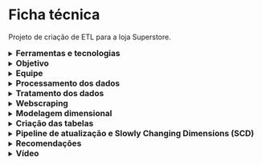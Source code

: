# Ficha técnica
Projeto de criação de ETL para a loja Superstore.

 <details>
 <summary><strong style="font-size: 16px;">Ferramentas e tecnologias</strong></summary>
     
- **Google BigQuery**: utilizado para arquivamento, tratamento e processamento dos dados;
- **SQL**: linguagem utilizada para manipulação e consulta dos dados;
- **Google Colab**: ambiente usado para execução de scripts em Python para coleta de dados externos via web scraping;
- **Python**: linguagem usada na coleta de dados via scraping e integração com fontes externas;
- **ChatGPT e Gemini**: utilizados como apoio técnico na validação de códigos;
- **Draw.io**: utilizado para desenhar o modelo dimensional e o fluxo do pipeline de dados.
   </details>

<details>
 <summary><strong style="font-size: 16px;">Objetivo</strong></summary>

Desenvolver um processo ETL (Extração, Transformação e Carga) eficiente e confiável para a base de dados da Super Store, com foco na criação de um data warehouse relacional otimizado. A proposta consiste em organizar os dados brutos e não estruturados em um modelo dimensional composto por tabelas fato e tabelas dimensão, permitindo consultas mais rápidas, redução de redundâncias e melhor desempenho no armazenamento.

O objetivo central é disponibilizar uma base analítica estruturada, capaz de fornecer informações relevantes para apoiar a tomada de decisão estratégica, reduzir a carga computacional sobre as fontes de dados originais e facilitar a criação de dashboards e relatórios gerenciais.

  </details>
<details>
 <summary><strong style="font-size: 16px;">Equipe</strong></summary>
Vanessa Santana do Amaral
 </details>
 
 <details>
 <summary><strong style="font-size: 16px;">Processamento dos dados</strong></summary>

Foi criado um projeto no Google BigQuery com o nome `etlsuperstore05`. Em seguida, a base de dados original foi carregada para o ambiente, formando a tabela bruta `superstorevendas.base_vendas`, composta por **51.290 registros**.

Essa base contém informações detalhadas sobre vendas, clientes, produtos, regiões e aspectos operacionais do processo de pedidos. Abaixo, a descrição das principais variáveis:

- **category**: Categoria principal do produto vendido.
- **sub_category**: Subcategoria do produto dentro da categoria principal.
- **city**: Cidade onde o pedido foi realizado.
- **state**: Estado correspondente à cidade do pedido.
- **country**: País de origem do pedido.
- **region**: Região geográfica do pedido.
- **market** e **market2**: Informações referentes à área de atuação de mercado.
- **customer_id**: Identificador único do cliente.
- **customer_name**: Nome do cliente.
- **segment**: Tipo de cliente (ex: consumidor, empresa, escritório doméstico).
- **product_id**: Identificador único do produto.
- **product_name**: Nome do produto vendido.
- **order_id**: Identificador único de cada pedido.
- **order_date**: Data em que o pedido foi realizado.
- **ship_date**: Data em que o pedido foi enviado.
- **ship_mode**: Modalidade de envio utilizada.
- **order_priority**: Prioridade atribuída ao pedido.
- **quantity**: Quantidade de itens vendidos.
- **sales**: Valor total da venda.
- **discount**: Desconto aplicado no pedido.
- **profit**: Lucro obtido com a venda.
- **shipping_cost**: Custo de envio do pedido.
- **weeknum**: Número da semana em que o pedido foi realizado.
- **year**: Ano da realização do pedido.
- **row_id**: Identificador único de cada linha no dataset.
- **unknown**: Coluna não especificada, de conteúdo irrelevante para o modelo.

</details>

 <details>
 <summary><strong style="font-size: 16px;">Tratamento dos dados</strong></summary>
Nesta fase inicial, foi adotada uma abordagem diagnóstica. Nenhuma modificação ou limpeza foi aplicada de imediato. O objetivo principal foi mapear a estrutura e qualidade dos dados, orientando decisões futuras durante a construção das tabelas.

#### Análises realizadas:

- **Valores nulos**: Nenhuma ocorrência identificada.
- **Valores duplicados**: Nenhuma duplicidade encontrada.
- **Dados discrepantes**:
    - **Categóricos**: Foi identificado que algumas colunas textuais necessitariam padronização futura, como remoção de espaços e conversão para letras minúsculas.
    - **Numéricos**: Todos os valores foram considerados coerentes com o contexto de negócio.
- **Exclusão de colunas irrelevantes** (planejada para a modelagem):
    - `row_id`: Campo sequencial sem valor analítico.
    - `unknown`: Coluna sem variação ou significado relevante (valor constante igual a 1).
- **Correção de tipos de dados**:
    - A conversão de `order_date` do tipo **TIMESTAMP** para **DATE** foi prevista, visto que a informação de horário estava zerada em todos os registros, sendo irrelevante para o modelo de análise temporal.
</details>

 <details>
 <summary><strong style="font-size: 16px;">Webscraping</strong></summary>
Foi realizado um experimento de web scraping utilizando Python no ambiente Google Colab, com o objetivo de explorar a coleta de dados externos relacionados a concorrentes e contexto de mercado.

Essa extração não foi integrada ao projeto principal, pois o foco da iniciativa era o desenvolvimento do pipeline ETL e a estruturação de um modelo dimensional. A atividade teve caráter exploratório e de aprendizado, contribuindo para o entendimento complementar de dados, mas sem impacto direto na base final.

</details>

 <details>
 <summary><strong style="font-size: 16px;">Modelagem dimensional</strong></summary>
Antes da criação das tabelas no BigQuery, foi desenhado o modelo dimensional do projeto. Foi escolhido o Esquema em Estrela devido à sua simplicidade e alta performance em consultas analíticas. A estrutura evita redundâncias, mas mantém os dados acessíveis e bem organizados para futuras explorações.

O objetivo era garantir clareza na estrutura, padronização das entidades e melhor desempenho nas consultas. A modelagem foi feita utilizando a ferramenta Draw.io, onde foram definidos:

1 tabela fato_vendas: Contém as métricas quantitativas como `sales`, `profit`, `discount`, `quantity` e `shipping_cost`. 

8 tabelas dimensão: dim_categoria, dim_cliente, dim_mercado, dim_order_priority, dim_produto, dim_regiao, dim_segmento, dim_ship_mode

</details>

 <details>
 <summary><strong style="font-size: 16px;">Criação das tabelas</strong></summary>

#### Criação das tabelas dimensão

Após a definição da modelagem dimensional, foram criadas as tabelas de dimensão conforme o planejado.

Ao todo, foram desenvolvidas 8 tabelas dimensão, já citadas no tópico anterior.

Durante o processo de criação, foi utilizado o comando `ROW_NUMBER()` para controle de duplicidade nas junções (`JOINs`), garantindo a integridade dos dados. Além disso, foram aplicadas chaves artificiais (UUIDs) nas situações em que não havia uma chave natural única, assegurando a existência de chaves primárias (PK) em todas as tabelas dimensão.

#### Criação da tabela fato

Na criação da tabela fato, optou-se por gerar um identificador único (`fato_id`) aleatório, que serve como chave primária (PK) da tabela.

Foram selecionadas as variáveis quantitativas que representam o panorama geral da Superstore, como `quantity`, `profit`, `discount`, entre outras métricas financeiras e operacionais.

Além disso, foram incluídas as chaves estrangeiras (FKs) que referenciam as tabelas dimensão, estabelecendo as relações por meio de operações `LEFT JOIN` para garantir que todos os registros da base principal fossem mantidos, mesmo que não houvesse correspondência em alguma dimensão.

#### Validação das tabelas geradas

Após a criação das tabelas, foram realizadas consultas para garantir que as tabelas estavam corretamente integradas e que a estrutura final entregava informações consistentes e corretas.

- **Contagem de registros:**
    - `base_vendas_limpa`: 51.290 registros
    - `fato_vendas`: 51.290 registros (igual à base original, indicando que não houve duplicação)
- **Verificação de integridade:**
    - Nenhum valor `NULL` foi encontrado nas chaves estrangeiras, confirmando a integridade referencial entre fato e dimensões.
- **Análise e resolução de duplicidades:**
    - Inicialmente, a tabela fato apresentava 55.996 registros devido a múltiplos matches na junção com dimensões.
    - O problema foi solucionado aplicando `ROW_NUMBER()` nas dimensões para garantir unicidade e filtragem dos registros, evitando multiplicidades e garantindo a consistência da tabela fato.

</details>

 <details>
 <summary><strong style="font-size: 16px;">Pipeline de atualização e Slowly Changing Dimensions (SCD)</strong></summary>

Nesta etapa, o foco foi mais descritivo e de aprendizado. Não foi implementado um pipeline automatizado em ferramentas específicas, mas sim desenhada a estrutura e o fluxo ideal para atualização dos dados.

O fluxo determinado para atualização é o seguinte:

1. **Atualização da base limpa (`superstore_base_limpa`)**: Esta etapa deve ser executada primeiro, pois as tabelas de dimensão dependem diretamente dos dados limpos e padronizados presentes nesta base.
2. **Atualização das tabelas dimensão**: Após a base limpa estar atualizada, as tabelas de dimensão são reconstruídas ou atualizadas com os dados provenientes da base limpa. Isso garante que todas as dimensões estejam atualizadas antes da criação da tabela fato.
3. **Atualização da tabela fato**: Por fim, a tabela fato é gerada a partir das junções das tabelas dimensão com a base limpa. Este passo deve ocorrer após a atualização completa das dimensões para garantir integridade e consistência nos dados relacionais.

Assim, a ordem lógica da atualização é fundamental para garantir que todas as dependências sejam respeitadas, evitando inconsistências ou erros no modelo dimensional.

#### Tratamento de Slowly Changing Dimensions (SCD)

Durante o desenvolvimento deste projeto, foi considerado a importância do tratamento de Slowly Changing Dimensions (SCD) para garantir que alterações nos dados dimensionais fossem gerenciadas adequadamente ao longo do tempo.

Foi optado por implementar o **SCD tipo 1**, que consiste em sobrescrever os dados antigos pelas novas informações, sem manter o histórico de alterações. Essa decisão foi tomada com base no contexto e nas necessidades atuais da Super Store, onde o foco principal é a análise do estado atual dos dados, e não o rastreamento histórico detalhado.

Essa abordagem simplifica a manutenção das tabelas de dimensão, evitando a complexidade adicional de armazenar múltiplas versões de registros. No entanto, recomendamos que futuros projetos avaliem a possibilidade de implementar SCD Tipo 2 ou Tipo 3 caso seja necessário acompanhar mudanças históricas para análises mais profundas.

Assim, o tratamento de SCD está alinhado com a simplicidade, performance e objetivo analítico deste modelo dimensional.

</details>

 <details>
 <summary><strong style="font-size: 16px;">Recomendações</strong></summary>

- Automatizar o pipeline para agendamento e monitoramento das atualizações.
- Criar testes automatizados para validar a integridade e consistência dos dados após cada execução.
- Avaliar uso de Slowly Changing Dimensions (SCD) para controlar histórico de mudanças importantes nas dimensões.
- Manter documentação atualizada dos processos e regras aplicadas.
- Otimizar consultas e estrutura das tabelas para garantir boa performance com o crescimento dos dados.
- Estabelecer governança de dados para segurança, privacidade e compliance.
 </details>

 <details>
 <summary><strong style="font-size: 16px;">Vídeo</strong></summary>
  
  [Clique para assistir](https://www.loom.com/share/71b493d7377d4efabdd43db59f7d2d96?sid=be8efb41-ebf6-407b-9f8f-ff3b77fbd7ec)

 </details>
